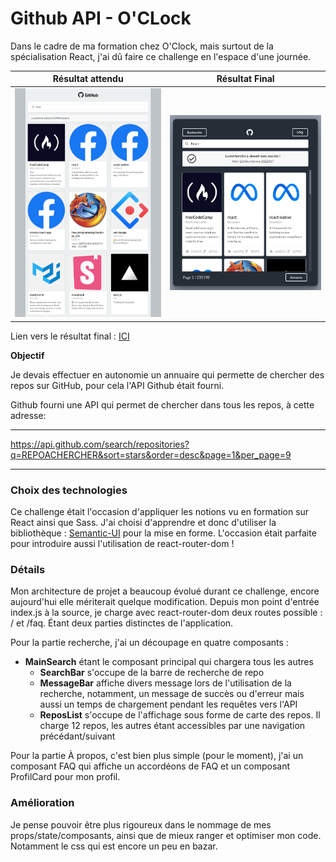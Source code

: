 # Github API - O'CLock

Dans le cadre de ma formation chez O'Clock, mais surtout de la spécialisation React, j'ai dû faire ce challenge en l'espace d'une journée.

|        Résultat attendu        |             Résultat Final             |
| :----------------------------: | :------------------------------------: |
| ![résultat](docs/resultat.png) | ![résultat](docs/Resultat%20final.png) |

Lien vers le résultat final : [ICI](https://github-api.matthieu-munoz.fr)

**Objectif**

Je devais effectuer en autonomie un annuaire qui permette de chercher des repos sur GitHub, pour cela l'API Github était fourni.

Github fourni une API qui permet de chercher dans tous les repos, à cette adresse:

***

https://api.github.com/search/repositories?q=REPOACHERCHER&sort=stars&order=desc&page=1&per_page=9

***

### Choix des technologies

Ce challenge était l'occasion d'appliquer les notions vu en formation sur React ainsi que Sass.
J'ai choisi d'apprendre et donc d'utiliser la bibliothèque : [Semantic-UI](https://react.semantic-ui.com/) pour la mise en forme.
L'occasion était parfaite pour introduire aussi l'utilisation de react-router-dom !

### Détails

Mon architecture de projet a beaucoup évolué durant ce challenge, encore aujourd'hui elle mériterait quelque modification.
Depuis mon point d'entrée index.js à la source, je charge avec react-router-dom deux routes possible : / et /faq.
Étant deux parties distinctes de l'application.

Pour la partie recherche, j'ai un découpage en quatre composants :

* **MainSearch** étant le composant principal qui chargera tous les autres
  * **SearchBar** s'occupe de la barre de recherche de repo
  * **MessageBar** affiche divers message lors de l'utilisation de la recherche, notamment, un message de succès ou d'erreur mais aussi un temps de chargement pendant les requêtes vers l'API
  * **ReposList** s'occupe de l'affichage sous forme de carte des repos. Il charge 12 repos, les autres étant accessibles par une navigation précédant/suivant

Pour la partie À propos, c'est bien plus simple (pour le moment), j'ai un composant FAQ qui affiche un accordéons de FAQ et un composant ProfilCard pour mon profil.

### Amélioration

Je pense pouvoir être plus rigoureux dans le nommage de mes props/state/composants, ainsi que de mieux ranger et optimiser mon code.
Notamment le css qui est encore un peu en bazar.
